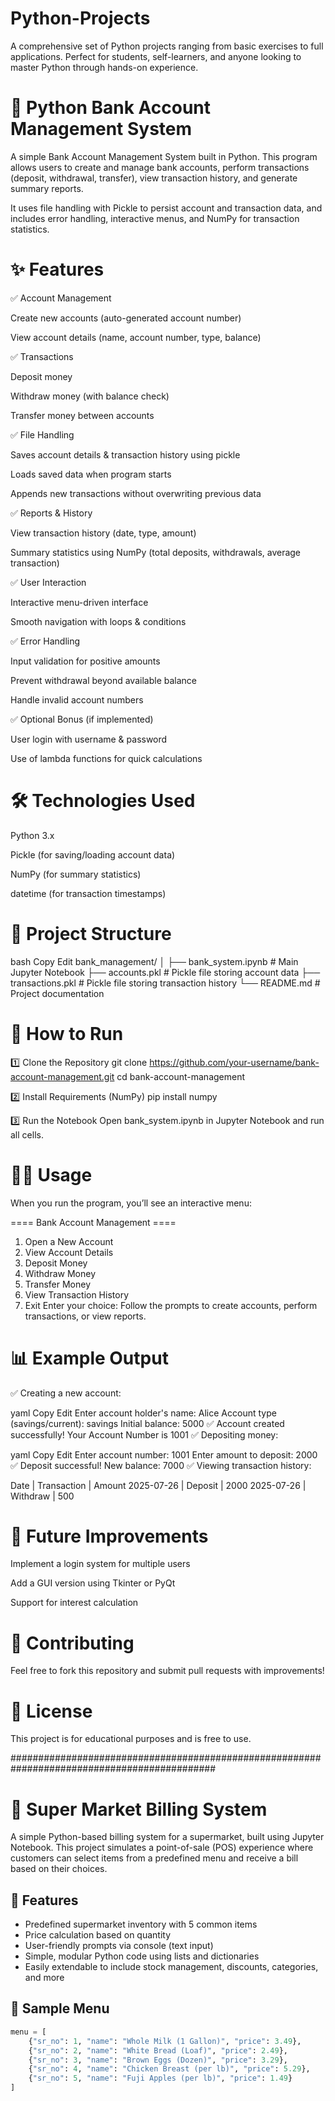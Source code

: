 # Python-Projects
A comprehensive set of Python projects ranging from basic exercises to full applications. Perfect for students, self-learners, and anyone looking to master Python through hands-on experience.

# 🏦 Python Bank Account Management System
A simple Bank Account Management System built in Python. This program allows users to create and manage bank accounts, perform transactions (deposit, withdrawal, transfer), view transaction history, and generate summary reports.

It uses file handling with Pickle to persist account and transaction data, and includes error handling, interactive menus, and NumPy for transaction statistics.

# ✨ Features
✅ Account Management

Create new accounts (auto-generated account number)

View account details (name, account number, type, balance)

✅ Transactions

Deposit money

Withdraw money (with balance check)

Transfer money between accounts

✅ File Handling

Saves account details & transaction history using pickle

Loads saved data when program starts

Appends new transactions without overwriting previous data

✅ Reports & History

View transaction history (date, type, amount)

Summary statistics using NumPy (total deposits, withdrawals, average transaction)

✅ User Interaction

Interactive menu-driven interface

Smooth navigation with loops & conditions

✅ Error Handling

Input validation for positive amounts

Prevent withdrawal beyond available balance

Handle invalid account numbers

✅ Optional Bonus (if implemented)

User login with username & password

Use of lambda functions for quick calculations

# 🛠 Technologies Used
Python 3.x

Pickle (for saving/loading account data)

NumPy (for summary statistics)

datetime (for transaction timestamps)

# 📂 Project Structure
bash
Copy
Edit
bank_management/
│
├── bank_system.ipynb    # Main Jupyter Notebook
├── accounts.pkl         # Pickle file storing account data
├── transactions.pkl     # Pickle file storing transaction history
└── README.md            # Project documentation
# 🚀 How to Run
1️⃣ Clone the Repository
git clone https://github.com/your-username/bank-account-management.git
cd bank-account-management

2️⃣ Install Requirements (NumPy)
pip install numpy

3️⃣ Run the Notebook
Open bank_system.ipynb in Jupyter Notebook and run all cells.

# 🧑‍💻 Usage
When you run the program, you’ll see an interactive menu:

==== Bank Account Management ====
1. Open a New Account
2. View Account Details
3. Deposit Money
4. Withdraw Money
5. Transfer Money
6. View Transaction History
7. Exit
Enter your choice:
Follow the prompts to create accounts, perform transactions, or view reports.

# 📊 Example Output
✅ Creating a new account:

yaml
Copy
Edit
Enter account holder's name: Alice
Account type (savings/current): savings
Initial balance: 5000
✅ Account created successfully! Your Account Number is 1001
✅ Depositing money:

yaml
Copy
Edit
Enter account number: 1001
Enter amount to deposit: 2000
✅ Deposit successful! New balance: 7000
✅ Viewing transaction history:

Date        | Transaction | Amount
2025-07-26  | Deposit     | 2000
2025-07-26  | Withdraw    | 500

# 📌 Future Improvements
Implement a login system for multiple users

Add a GUI version using Tkinter or PyQt

Support for interest calculation

# 🤝 Contributing
Feel free to fork this repository and submit pull requests with improvements!

# 📝 License
This project is for educational purposes and is free to use.

#############################################################################################

# 🛒 Super Market Billing System

A simple Python-based billing system for a supermarket, built using Jupyter Notebook. This project simulates a point-of-sale (POS) experience where customers can select items from a predefined menu and receive a bill based on their choices.

## 📌 Features

- Predefined supermarket inventory with 5 common items
- Price calculation based on quantity
- User-friendly prompts via console (text input)
- Simple, modular Python code using lists and dictionaries
- Easily extendable to include stock management, discounts, categories, and more

## 🧾 Sample Menu

```python
menu = [
    {"sr_no": 1, "name": "Whole Milk (1 Gallon)", "price": 3.49},
    {"sr_no": 2, "name": "White Bread (Loaf)", "price": 2.49},
    {"sr_no": 3, "name": "Brown Eggs (Dozen)", "price": 3.29},
    {"sr_no": 4, "name": "Chicken Breast (per lb)", "price": 5.29},
    {"sr_no": 5, "name": "Fuji Apples (per lb)", "price": 1.49}
]
